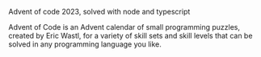 Advent of code 2023, solved with node and typescript

Advent of Code is an Advent calendar of small programming puzzles, created by Eric Wastl, for a variety of skill sets and skill levels that can be solved in any programming language you like.
